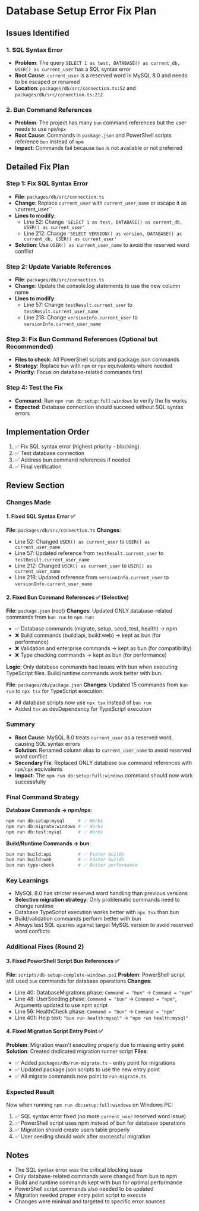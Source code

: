# Database Setup Error Fix Plan

## Issues Identified

### 1. SQL Syntax Error
- **Problem**: The query `SELECT 1 as test, DATABASE() as current_db, USER() as current_user` has a SQL syntax error
- **Root Cause**: `current_user` is a reserved word in MySQL 8.0 and needs to be escaped or renamed
- **Location**: `packages/db/src/connection.ts:52` and `packages/db/src/connection.ts:212`

### 2. Bun Command References
- **Problem**: The project has many `bun` command references but the user needs to use `npm`/`npx`
- **Root Cause**: Commands in `package.json` and PowerShell scripts reference `bun` instead of `npm`
- **Impact**: Commands fail because `bun` is not available or not preferred

## Detailed Fix Plan

### Step 1: Fix SQL Syntax Error
- **File**: `packages/db/src/connection.ts`
- **Change**: Replace `current_user` with `current_user_name` or escape it as `\`current_user\``
- **Lines to modify**: 
  - Line 52: Change `'SELECT 1 as test, DATABASE() as current_db, USER() as current_user'`
  - Line 212: Change `'SELECT VERSION() as version, DATABASE() as current_db, USER() as current_user'`
- **Solution**: Use `USER() as current_user_name` to avoid the reserved word conflict

### Step 2: Update Variable References
- **File**: `packages/db/src/connection.ts`
- **Change**: Update the console.log statements to use the new column name
- **Lines to modify**:
  - Line 57: Change `testResult.current_user` to `testResult.current_user_name`
  - Line 218: Change `versionInfo.current_user` to `versionInfo.current_user_name`

### Step 3: Fix Bun Command References (Optional but Recommended)
- **Files to check**: All PowerShell scripts and package.json commands
- **Strategy**: Replace `bun` with `npm` or `npx` equivalents where needed
- **Priority**: Focus on database-related commands first

### Step 4: Test the Fix
- **Command**: Run `npm run db:setup:full:windows` to verify the fix works
- **Expected**: Database connection should succeed without SQL syntax errors

## Implementation Order
1. ✅ Fix SQL syntax error (highest priority - blocking)
2. ✅ Test database connection
3. ✅ Address bun command references if needed
4. ✅ Final verification

## Review Section

### Changes Made

#### 1. Fixed SQL Syntax Error ✅
**File**: `packages/db/src/connection.ts`
**Changes**:
- Line 52: Changed `USER() as current_user` to `USER() as current_user_name`
- Line 57: Updated reference from `testResult.current_user` to `testResult.current_user_name`
- Line 212: Changed `USER() as current_user` to `USER() as current_user_name`
- Line 218: Updated reference from `versionInfo.current_user` to `versionInfo.current_user_name`

#### 2. Fixed Bun Command References ✅ (Selective)
**File**: `package.json` (root)
**Changes**: Updated ONLY database-related commands from `bun run` to `npm run`:
- ✅ Database commands (migrate, setup, seed, test, health) → npm
- ❌ Build commands (build:api, build:web) → kept as bun (for performance)
- ❌ Validation and enterprise commands → kept as bun (for compatibility)  
- ❌ Type checking commands → kept as bun (for performance)

**Logic**: Only database commands had issues with bun when executing TypeScript files. Build/runtime commands work better with bun.

**File**: `packages/db/package.json`
**Changes**: Updated 15 commands from `bun run` to `npx tsx` for TypeScript execution:
- All database scripts now use `npx tsx` instead of `bun run`
- Added `tsx` as devDependency for TypeScript execution

### Summary
- **Root Cause**: MySQL 8.0 treats `current_user` as a reserved word, causing SQL syntax errors
- **Solution**: Renamed column alias to `current_user_name` to avoid reserved word conflict
- **Secondary Fix**: Replaced ONLY database `bun` command references with `npm`/`npx` equivalents
- **Impact**: The `npm run db:setup:full:windows` command should now work successfully

### Final Command Strategy
**Database Commands → npm/npx**: 
```bash
npm run db:setup:mysql     # ✅ Works
npm run db:migrate:windows # ✅ Works
npm run db:test:mysql      # ✅ Works
```

**Build/Runtime Commands → bun**: 
```bash
bun run build:api          # ✅ Faster builds
bun run build:web          # ✅ Faster builds  
bun run type-check         # ✅ Better performance
```

### Key Learnings
- MySQL 8.0 has stricter reserved word handling than previous versions
- **Selective migration strategy**: Only problematic commands need to change runtime
- Database TypeScript execution works better with `npx tsx` than bun
- Build/validation commands perform better with bun
- Always test SQL queries against target MySQL version to avoid reserved word conflicts

### Additional Fixes (Round 2)

#### 3. Fixed PowerShell Script Bun References ✅
**File**: `scripts/db-setup-complete-windows.ps1`
**Problem**: PowerShell script still used `bun` commands for database operations
**Changes**:
- Line 40: DatabaseMigrations phase: `Command = "bun"` → `Command = "npm"`
- Line 48: UserSeeding phase: `Command = "bun"` → `Command = "npm"`, Arguments updated to use npm script
- Line 56: HealthCheck phase: `Command = "bun"` → `Command = "npm"`
- Line 401: Help text: `"bun run health:mysql"` → `"npm run health:mysql"`

#### 4. Fixed Migration Script Entry Point ✅
**Problem**: Migration wasn't executing properly due to missing entry point
**Solution**: Created dedicated migration runner script
**Files**:
- ✅ Added `packages/db/run-migrate.ts` - entry point for migrations
- ✅ Updated package.json scripts to use the new entry point
- ✅ All migrate commands now point to `run-migrate.ts`

### Expected Result
Now when running `npm run db:setup:full:windows` on Windows PC:
1. ✅ SQL syntax error fixed (no more `current_user` reserved word issue)
2. ✅ PowerShell script uses npm instead of bun for database operations
3. ✅ Migration should create users table properly
4. ✅ User seeding should work after successful migration

## Notes
- The SQL syntax error was the critical blocking issue
- Only database-related commands were changed from bun to npm
- Build and runtime commands kept with bun for optimal performance  
- PowerShell script commands also needed to be updated
- Migration needed proper entry point script to execute
- Changes were minimal and targeted to specific error sources